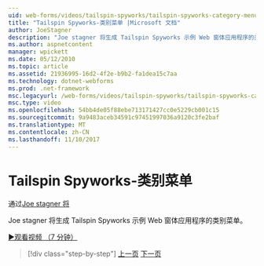 ```yaml
---
uid: web-forms/videos/tailspin-spyworks/tailspin-spyworks-category-menu
title: "Tailspin Spyworks-类别菜单 |Microsoft 文档"
author: JoeStagner
description: "Joe stagner 将生成 Tailspin Spyworks 示例 Web 窗体应用程序的类别菜单。"
ms.author: aspnetcontent
manager: wpickett
ms.date: 05/12/2010
ms.topic: article
ms.assetid: 21936995-16d2-4f2e-b9b2-fa1dea15c7aa
ms.technology: dotnet-webforms
ms.prod: .net-framework
msc.legacyurl: /web-forms/videos/tailspin-spyworks/tailspin-spyworks-category-menu
msc.type: video
ms.openlocfilehash: 54bb4de05f88ebe713171427cc0e5229cb001c15
ms.sourcegitcommit: 9a9483aceb34591c97451997036a9120c3fe2baf
ms.translationtype: MT
ms.contentlocale: zh-CN
ms.lasthandoff: 11/10/2017
---
```

<a name="tailspin-spyworks---category-menu"></a>Tailspin Spyworks-类别菜单
====================
通过[Joe stagner 将](https://github.com/JoeStagner)

Joe stagner 将生成 Tailspin Spyworks 示例 Web 窗体应用程序的类别菜单。

[&#9654;观看视频 （7 分钟）](https://channel9.msdn.com/Blogs/ASP-NET-Site-Videos/tailspin-spyworks-category-menu)

>[!div class="step-by-step"]
[上一页](tailspin-spyworks-directory-organization.md)
[下一页](tailspin-spyworks-display-the-product-list.md)
